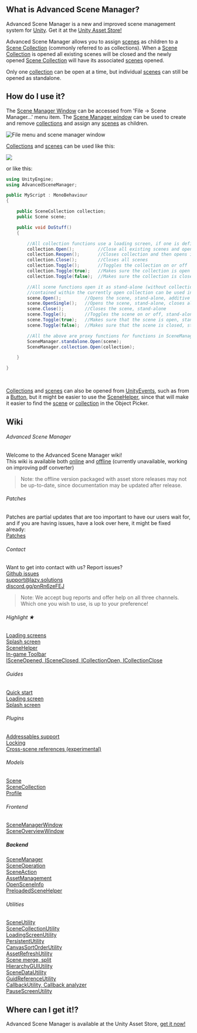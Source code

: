 ## What is Advanced Scene Manager?

Advanced Scene Manager is a new and improved scene management system for [Unity](https://unity.com/). Get it at the [Unity Asset Store!](https://assetstore.unity.com/packages/slug/174152)

Advanced Scene Manager allows you to assign [scenes](https://lazy-solutions.github.io/AdvancedSceneManager/guides/Scene.html) as children to a [Scene Collection](https://lazy-solutions.github.io/AdvancedSceneManager/guides/SceneCollection.html) (commonly referred to as collections).
When a [Scene Collection](https://lazy-solutions.github.io/AdvancedSceneManager/guides/SceneCollection.html) is opened all existing scenes will be closed and the newly opened [Scene Collection](https://lazy-solutions.github.io/AdvancedSceneManager/guides/SceneCollection.html) will have its associated [scenes](https://lazy-solutions.github.io/AdvancedSceneManager/guides/Scene.html) opened.

Only one [collection](https://lazy-solutions.github.io/AdvancedSceneManager/guides/SceneCollection.html) can be open at a time, but individual [scenes](https://lazy-solutions.github.io/AdvancedSceneManager/guides/SceneCollection.html) can still be opened as standalone.

## How do I use it?

The [Scene Manager Window](https://lazy-solutions.github.io/AdvancedSceneManager/guides/SceneManagerWindow.html) can be accessed from 'File -> Scene Manager...' menu item. The [Scene Manager window](https://lazy-solutions.github.io/AdvancedSceneManager/guides/SceneManagerWindow.html) can be used to create and remove [collections](https://lazy-solutions.github.io/AdvancedSceneManager/guides/SceneCollection.html) and assign any [scenes](https://lazy-solutions.github.io/AdvancedSceneManager/guides/Scene.html) as children.

![](https://lazy-solutions.github.io/AdvancedSceneManager/image/File-menu-and-scene-manager-window.png "File menu and scene manager window")

[Collections](https://lazy-solutions.github.io/AdvancedSceneManager/guides/SceneCollection.html) and [scenes](https://lazy-solutions.github.io/AdvancedSceneManager/guides/Scene.html) can be used like this:

![](https://lazy-solutions.github.io/AdvancedSceneManager/image/scene-helper.png)

or like this:

```C#
using UnityEngine;
using AdvancedSceneManager;

public MyScript : MonoBehaviour
{

    public SceneCollection collection;
    public Scene scene;

    public void DoStuff()
    {     

        //All collection functions use a loading screen, if one is defined
        collection.Open();         //Close all existing scenes and open scenes in collection
        collection.Reopen();       //Closes collection and then opens it again
        collection.Close();        //Closes all scenes
        collection.Toggle();       //Toggles the collection on or off
        collection.Toggle(true);   //Makes sure the collection is open
        collection.Toggle(false);  //Makes sure the collection is closed

        //All scene functions open it as stand-alone (without collection), but scenes that are
        //contained within the currently open collection can be used in functions in SceneManager.collection
        scene.Open();         //Opens the scene, stand-alone, additive
        scene.OpenSingle();   //Opens the scene, stand-alone, closes all existing scenes and collections
        scene.Close();        //Closes the scene, stand-alone
        scene.Toggle();       //Toggles the scene on or off, stand-alone
        scene.Toggle(true);   //Makes sure that the scene is open, stand-alone
        scene.Toggle(false);  //Makes sure that the scene is closed, stand-alone

        //All the above are proxy functions for functions in SceneManager.standalone or SceneManager.collection
        SceneManager.standalone.Open(scene);
        SceneManager.collection.Open(collection);

    }

}
```

</br>

[Collections](https://lazy-solutions.github.io/AdvancedSceneManager/guides/SceneCollection.html) and [scenes](https://lazy-solutions.github.io/AdvancedSceneManager/guides/Scene.html) can also be opened from [UnityEvents](https://docs.unity3d.com/Manual/UnityEvents.html), such as from a [Button](https://docs.unity3d.com/Packages/com.unity.ugui@1.0/manual/script-Button.html), but it might be easier to use the [SceneHelper](https://lazy-solutions.github.io/AdvancedSceneManager/guides/SceneHelper.html), since that will make it easier to find the [scene](https://lazy-solutions.github.io/AdvancedSceneManager/guides/Scene.html) or [collection](https://lazy-solutions.github.io/AdvancedSceneManager/guides/SceneCollection.html) in the Object Picker.

## Wiki
###### Advanced Scene Manager
Welcome to the Advanced Scene Manager wiki!\
This wiki is available both [online](https://lazy-solutions.github.io/AdvancedSceneManager/guides/readme.html) and [offline](https://raw.githubusercontent.com/wiki/Lazy-Solutions/AdvancedSceneManager/https://lazy-solutions.github.io/AdvancedSceneManager/guides/ToPdf/ASM.pdf) (currently unavailable, working on improving pdf converter)

>Note: the offline version packaged with asset store releases may not be up-to-date, since documentation may be updated after release.

###### Patches
Patches are partial updates that are too important to have our users wait for, and if you are having issues, have a look over here, it might be fixed already: \
[Patches](https://github.com/Lazy-Solutions/AdvancedSceneManager/tree/main/patches)

###### Contact
Want to get into contact with us? Report issues?\
[Github issues](https://github.com/Lazy-Solutions/AdvancedSceneManager/issues)\
[support@lazy.solutions](mailto:support@lazy.solutions)\
[discord.gg/pnRn6zeFEJ](https://discord.gg/pnRn6zeFEJ)
>Note: We accept bug reports and offer help on all three channels. Which one you wish to use, is up to your preference!

###### Highlight ★
[Loading screens](https://lazy-solutions.github.io/AdvancedSceneManager/guides/LoadingScreen.html)\
[Splash screen](https://lazy-solutions.github.io/AdvancedSceneManager/guides/SplashScreen.html)\
[SceneHelper](https://lazy-solutions.github.io/AdvancedSceneManager/guides/SceneHelper.html)\
[In-game Toolbar](https://lazy-solutions.github.io/AdvancedSceneManager/guides/InGameToolbar.html)\
[ISceneOpened, ISceneClosed, ICollectionOpen, ICollectionClose](https://lazy-solutions.github.io/AdvancedSceneManager/guides/Callbacks.html)

###### Guides
[Quick start](https://lazy-solutions.github.io/AdvancedSceneManager/guides/QuickStart.html)\
[Loading screen](https://lazy-solutions.github.io/AdvancedSceneManager/guides/LoadingScreen.html#guide)\
[Splash screen](https://lazy-solutions.github.io/AdvancedSceneManager/guides/SplashScreen.html#guide)

###### Plugins
[Addressables support](https://lazy-solutions.github.io/AdvancedSceneManager/plugins/plugin.asm.addressables.html)\
[Locking](https://lazy-solutions.github.io/AdvancedSceneManager/plugins/plugin.asm.locking.html)\
[Cross-scene references (experimental)](https://lazy-solutions.github.io/AdvancedSceneManager/plugins/plugin.asm.cross-scene-references.html)

###### Models
[Scene](https://lazy-solutions.github.io/AdvancedSceneManager/guides/Scene.html)\
[SceneCollection](https://lazy-solutions.github.io/AdvancedSceneManager/guides/SceneCollection.html)\
[Profile](https://lazy-solutions.github.io/AdvancedSceneManager/guides/Profile.html)

###### Frontend
[SceneManagerWindow](https://lazy-solutions.github.io/AdvancedSceneManager/guides/SceneManagerWindow.html)\
[SceneOverviewWindow](https://lazy-solutions.github.io/AdvancedSceneManager/guides/SceneOverviewWindow.html)

##### Backend
[SceneManager](https://lazy-solutions.github.io/AdvancedSceneManager/guides/SceneManager.html)\
[SceneOperation](https://lazy-solutions.github.io/AdvancedSceneManager/guides/SceneOperation.html)\
[SceneAction](https://lazy-solutions.github.io/AdvancedSceneManager/guides/SceneAction.html)\
[AssetManagement](https://lazy-solutions.github.io/AdvancedSceneManager/guides/AssetManagement.html)\
[OpenSceneInfo](https://lazy-solutions.github.io/AdvancedSceneManager/guides/OpenSceneInfo.html)\
[PreloadedSceneHelper](https://lazy-solutions.github.io/AdvancedSceneManager/guides/PreloadedSceneHelper.html)

###### Utilities
[SceneUtility](https://lazy-solutions.github.io/AdvancedSceneManager/guides/SceneUtility.html)\
[SceneCollectionUtility](https://lazy-solutions.github.io/AdvancedSceneManager/guides/SceneCollectionUtility.html)\
[LoadingScreenUtility](https://lazy-solutions.github.io/AdvancedSceneManager/guides/LoadingScreenUtility.html)\
[PersistentUtility](https://lazy-solutions.github.io/AdvancedSceneManager/guides/PersistentUtility.html)\
[CanvasSortOrderUtility](https://lazy-solutions.github.io/AdvancedSceneManager/guides/CanvasSortOrderUtility.html)\
[AssetRefreshUtility](https://lazy-solutions.github.io/AdvancedSceneManager/guides/AssetRefreshUtility.html)\
[Scene merge, split](https://lazy-solutions.github.io/AdvancedSceneManager/guides/SceneMergeSplit.html)\
[HierarchyGUIUtility](https://lazy-solutions.github.io/AdvancedSceneManager/guides/HierarchyGUIUtility.html)\
[SceneDataUtility](https://lazy-solutions.github.io/AdvancedSceneManager/guides/SceneDataUtility.html)\
[GuidReferenceUtility](https://lazy-solutions.github.io/AdvancedSceneManager/guides/GuidReferenceUtility.html)\
[CallbackUtility, Callback analyzer](https://lazy-solutions.github.io/AdvancedSceneManager/guides/CallbackUtility.html)\
[PauseScreenUtility](https://lazy-solutions.github.io/AdvancedSceneManager/guides/DefaultPauseScreen.html)

## Where can I get it!?
Advanced Scene Manager is available at the Unity Asset Store, [get it now!](https://assetstore.unity.com/packages/slug/174152)<br/>
